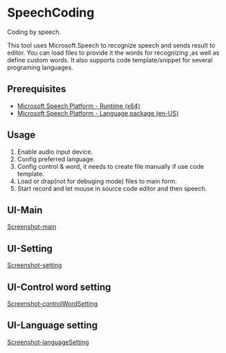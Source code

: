 # SpeechCoding
Coding by speech.

This tool uses Microsoft.Speech to recognize speech and sends result to editor. You can load files to provide it the words for recognizing 
,as well as define custom words. It also supports code template/snippet for several programing languages.

## Prerequisites
* [Microsoft Speech Platform - Runtime (x64)](https://www.microsoft.com/en-us/download/details.aspx?id=27225)
* [Microsoft Speech Platform - Language package (en-US)](https://www.microsoft.com/en-us/download/details.aspx?id=27224)

## Usage
1. Enable audio input device.
2. Config preferred language.
3. Config control & word, it needs to create file manually if use code template.
4. Load or drap(not for debuging mode) files to main form.
5. Start record and let mouse in source code editor and then speech.

## UI-Main
[Screenshot-main](https://github.com/victor-wiki/StaticResources/blob/master/StaticResources/images/projs/SpeechCoding/main.png?raw=true)

## UI-Setting
[Screenshot-setting](https://github.com/victor-wiki/StaticResources/blob/master/StaticResources/images/projs/SpeechCoding/setting.png?raw=true)

## UI-Control word setting
[Screenshot-controlWordSetting](https://github.com/victor-wiki/StaticResources/blob/master/StaticResources/images/projs/SpeechCoding/controlWordSetting.png?raw=true)

## UI-Language setting
[Screenshot-languageSetting](https://github.com/victor-wiki/StaticResources/blob/master/StaticResources/images/projs/SpeechCoding/languageSetting.png?raw=true)
